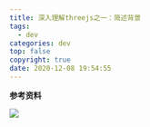 ```yaml
---
title: 深入理解threejs之一：简述背景
tags:
  - dev
categories: dev
top: false
copyright: true
date: 2020-12-08 19:54:55
---
```


<!--more-->

**参考资料**
[]()

![](http://static.zhyjor.com/wexin.png)